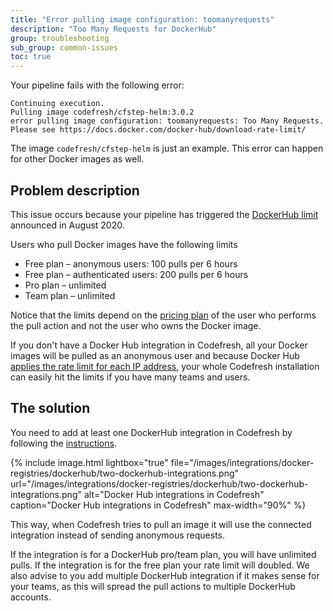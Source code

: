 ```yaml
---
title: "Error pulling image configuration: toomanyrequests"
description: "Too Many Requests for DockerHub"
group: troubleshooting
sub_group: common-issues
toc: true
---
```


Your pipeline fails with the following error:

```
Continuing execution.
Pulling image codefresh/cfstep-helm:3.0.2 
error pulling image configuration: toomanyrequests: Too Many Requests. Please see https://docs.docker.com/docker-hub/download-rate-limit/ 
```
The image `codefresh/cfstep-helm` is just an example. This error can happen for other Docker images as well. 

## Problem description

This issue occurs because your pipeline has triggered the [DockerHub limit](https://www.docker.com/blog/scaling-docker-to-serve-millions-more-developers-network-egress/) announced in August 2020. 

Users who pull Docker images have the following limits 

* Free plan – anonymous users: 100 pulls per 6 hours 
* Free plan – authenticated users: 200 pulls per 6 hours
* Pro plan – unlimited
* Team plan – unlimited

Notice that the limits depend on the [pricing plan](https://www.docker.com/pricing) of the user who performs the pull action and not the user who owns the Docker image.


If you don't have a Docker Hub integration in Codefresh, all your Docker images will be pulled as an anonymous user and because Docker Hub [applies the rate limit for each IP address](https://docs.docker.com/docker-hub/download-rate-limit/), your whole Codefresh installation can easily hit the limits if you have many teams and users.

## The solution

You need to add at least one DockerHub integration in Codefresh by following the [instructions]({{site.baseurl}}/docs/integrations/docker-registries/docker-hub/).

{% include image.html 
	lightbox="true" 
	file="/images/integrations/docker-registries/dockerhub/two-dockerhub-integrations.png" 
	url="/images/integrations/docker-registries/dockerhub/two-dockerhub-integrations.png" 
	alt="Docker Hub integrations in Codefresh" 
	caption="Docker Hub integrations in Codefresh" 
	max-width="90%" 
%}

This way, when Codefresh tries to pull an image it will use the connected integration instead of sending anonymous requests.

If the integration is for a DockerHub pro/team plan, you will have unlimited pulls. If the integration is for the free plan your rate limit will doubled. We also advise to you add multiple DockerHub integration if it makes sense for your teams, as this will spread the pull actions to multiple DockerHub accounts.









